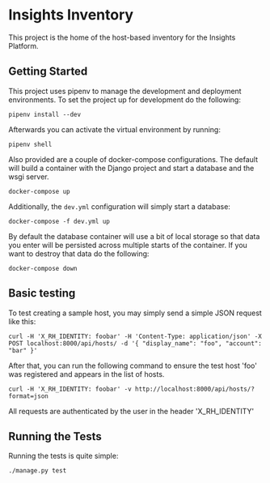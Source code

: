 # Insights Inventory

This project is the home of the host-based inventory for the Insights Platform.

## Getting Started

This project uses pipenv to manage the development and deployment environments.
To set the project up for development do the following:

```
pipenv install --dev
```

Afterwards you can activate the virtual environment by running:

```
pipenv shell
```

Also provided are a couple of docker-compose configurations.  The default will
build a container with the Django project and start a database and the wsgi
server.

```
docker-compose up
```

Additionally, the `dev.yml` configuration will simply start a database:

```
docker-compose -f dev.yml up
```

By default the database container will use a bit of local storage so that data
you enter will be persisted across multiple starts of the container.  If you
want to destroy that data do the following:

```
docker-compose down
```

## Basic testing

To test creating a sample host, you may simply send a simple JSON request like
this:

```
curl -H 'X_RH_IDENTITY: foobar' -H 'Content-Type: application/json' -X POST localhost:8000/api/hosts/ -d '{ "display_name": "foo", "account": "bar" }'
```

After that, you can run the following command to ensure the test host 'foo' was
registered and appears in the list of hosts.


```
curl -H 'X_RH_IDENTITY: foobar' -v http://localhost:8000/api/hosts/?format=json
```

All requests are authenticated by the user in the header 'X_RH_IDENTITY'


## Running the Tests

Running the tests is quite simple:

```
./manage.py test
```
